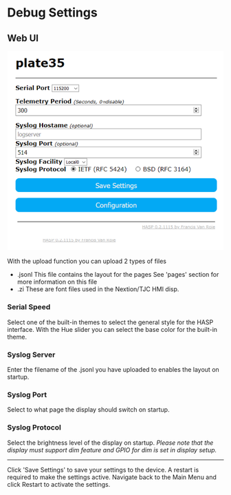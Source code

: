 # Debug Settings

## Web UI

![Debug Settings](../assets/images/settings/debug_settings.png "Debug Settings")

With the upload function you can upload 2 types of files
 * .jsonl
    This file contains the layout for the pages
    See 'pages' section for more information on this file
 * .zi
    These are font files used in the Nextion/TJC HMI disp.

### Serial Speed

Select one of the built-in themes to select the general style for the HASP interface.
With the Hue slider you can select the base color for the built-in theme.

### Syslog Server

Enter the filename of the .jsonl you have uploaded to enables the layout on startup.

### Syslog Port

Select to what page the display should switch on startup.

### Syslog Protocol

Select the brightness level of the display on startup.
*Please note that the display must support dim feature and GPIO for dim is set in display setup.*

---

Click 'Save Settings' to save your settings to the device. A restart is required to make the settings active. Navigate back to the Main Menu and click Restart to activate the settings.
